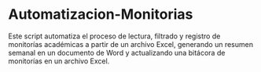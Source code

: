 # Automatizacion-Monitorias
Este script automatiza el proceso de lectura, filtrado y registro de monitorías académicas a partir de un archivo Excel, generando un resumen semanal en un documento de Word y actualizando una bitácora de monitorías en un archivo Excel.

